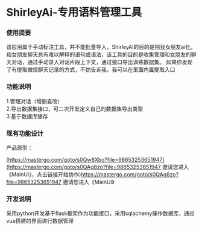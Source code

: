 # ShirleyAi-专用语料管理工具

### 使用提要

该应用属于手动标注工具，并不能批量导入，ShirleyAi的目的是把我女朋友ai化，和女朋友聊天总有难以解释的语句或语法，该工具的目的是收集管理和女朋友的聊天对话，通过手动录入对话片段上下文，通过接口导出训练数据集。
如果你发现了有提取微信聊天记录的方式，不妨告诉我，我可以在里面内置提取入口

### 功能说明

1.管理对话（增删查改）<br>
2.导出数据集接口，可二次开发定义自己的数据集导出类型<br>
3.基于数据库储存<br>

### 现有功能设计

产品原型：

  [https://mastergo.com/goto/s0Qw8Xbo?file=98653253651947](https://mastergo.com/goto/s0QAg8zo?file=98653253651947 邀请您进入《MainUi》，点击链接开始协作)https://mastergo.com/goto/s0QAg8zo?file=98653253651947 邀请您进入《MainUi》

### 开发说明

采用python开发基于flask框架作为功能接口，采用sqlachemy操作数据库，通过vue搭建的界面进行数据管理
